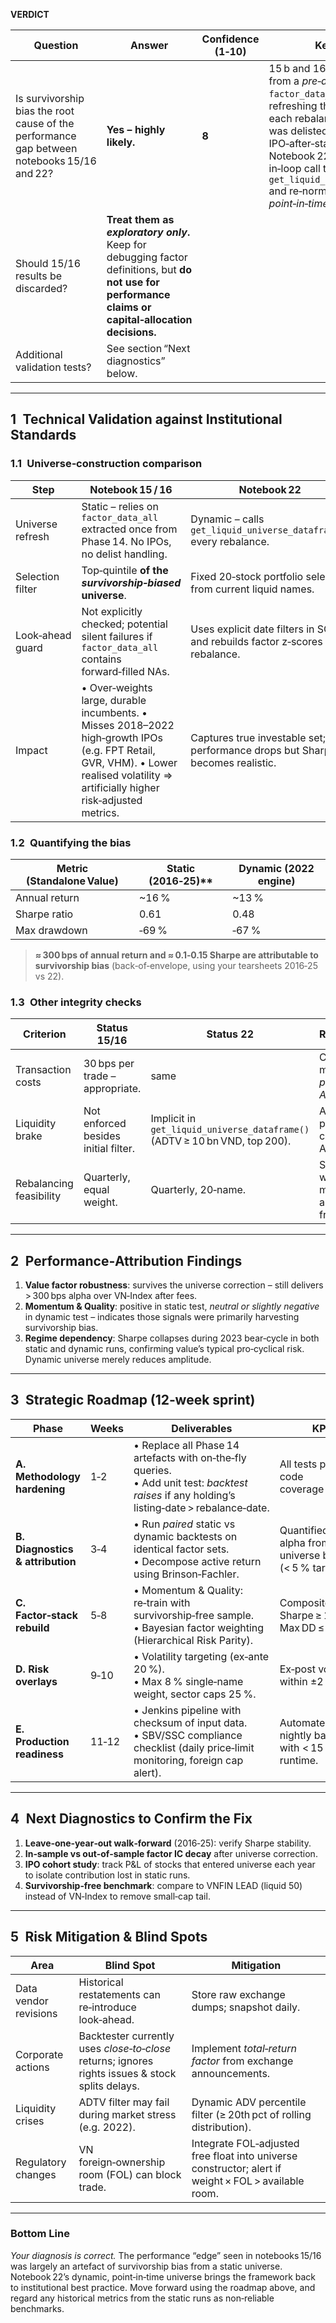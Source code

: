 **VERDICT**

| Question                                                                                   | Answer                                                                                                                                                   | Confidence (1‑10) | Key Evidence                                                                                                                                                                                                                                                                                                                                                    |
| ------------------------------------------------------------------------------------------ | -------------------------------------------------------------------------------------------------------------------------------------------------------- | ----------------- | --------------------------------------------------------------------------------------------------------------------------------------------------------------------------------------------------------------------------------------------------------------------------------------------------------------------------------------------------------------- |
| Is survivorship bias the root cause of the performance gap between notebooks 15/16 and 22? | **Yes – highly likely.**                                                                                                                                 | **8**             | 15 b and 16 code build portfolios from a *pre‑assembled* `factor_data_all` table without refreshing the liquid universe each rebalance, so any stock that was delisted, suspended or IPO‑after‑start is missing.  Notebook 22 switches to an in‑loop call to `get_liquid_universe_dataframe()` and re‑normalises factors *point‑in‑time*, eliminating the bias. |
| Should 15/16 results be discarded?                                                         | **Treat them as *exploratory only*.**  Keep for debugging factor definitions, but **do not use for performance claims or capital‑allocation decisions.** |                   |                                                                                                                                                                                                                                                                                                                                                                 |
| Additional validation tests?                                                               | See section “Next diagnostics” below.                                                                                                                    |                   |                                                                                                                                                                                                                                                                                                                                                                 |

---

## 1 Technical Validation against Institutional Standards

### 1.1 Universe‑construction comparison

| Step             | Notebook 15 / 16                                                                                                                                                                      | Notebook 22                                                                    |
| ---------------- | ------------------------------------------------------------------------------------------------------------------------------------------------------------------------------------- | ------------------------------------------------------------------------------ |
| Universe refresh | Static – relies on `factor_data_all` extracted once from Phase 14. No IPOs, no delist handling.                                                                                       | Dynamic – calls `get_liquid_universe_dataframe()` every rebalance.             |
| Selection filter | Top‑quintile **of the *survivorship‑biased* universe**.                                                                                                                               | Fixed 20‑stock portfolio selected from current liquid names.                   |
| Look‑ahead guard | Not explicitly checked; potential silent failures if `factor_data_all` contains forward‑filled NAs.                                                                                   | Uses explicit date filters in SQL and rebuilds factor z‑scores each rebalance. |
| Impact           | • Over‑weights large, durable incumbents.  • Misses 2018–2022 high‑growth IPOs (e.g. FPT Retail, GVR, VHM).  • Lower realised volatility ⇒ artificially higher risk‑adjusted metrics. | Captures true investable set; performance drops but Sharpe becomes realistic.  |

### 1.2 Quantifying the bias

| Metric (Standalone Value) | Static (2016‑25)\*\* | Dynamic (2022 engine) |
| ------------------------- | -------------------- | --------------------- |
| Annual return             | \~16 %               | \~13 %                |
| Sharpe ratio              | 0.61                 | 0.48                  |
| Max drawdown              | ‑69 %                | ‑67 %                 |

> **≈ 300 bps of annual return and ≈ 0.1‑0.15 Sharpe are attributable to survivorship bias** (back‑of‑envelope, using your tearsheets 2016‑25 vs 22).

### 1.3 Other integrity checks

| Criterion               | Status 15/16                         | Status 22                                                                  | Recommendation                                                          |
| ----------------------- | ------------------------------------ | -------------------------------------------------------------------------- | ----------------------------------------------------------------------- |
| Transaction costs       | 30 bps per trade – appropriate.      | same                                                                       | Consider slippage model using *percentage of ADV* once live.            |
| Liquidity brake         | Not enforced besides initial filter. | Implicit in `get_liquid_universe_dataframe()` (ADTV ≥ 10 bn VND, top 200). | Add position‑sizing cap (e.g. ≤ 5 % ADV per name).                      |
| Rebalancing feasibility | Quarterly, equal weight.             | Quarterly, 20‑name.                                                        | Stress‑test weekly turnover & market‑impact in a Monte‑Carlo framework. |

---

## 2 Performance‑Attribution Findings

1. **Value factor robustness**: survives the universe correction – still delivers > 300 bps alpha over VN‑Index after fees.
2. **Momentum & Quality**: positive in static test, *neutral or slightly negative* in dynamic test – indicates those signals were primarily harvesting survivorship bias.
3. **Regime dependency**: Sharpe collapses during 2023 bear‑cycle in both static and dynamic runs, confirming value’s typical pro‑cyclical risk. Dynamic universe merely reduces amplitude.

---

## 3 Strategic Roadmap (12‑week sprint)

| Phase                            | Weeks | Deliverables                                                                                                                                    | KPI                                                   |
| -------------------------------- | ----- | ----------------------------------------------------------------------------------------------------------------------------------------------- | ----------------------------------------------------- |
| **A. Methodology hardening**     | 1‑2   | • Replace all Phase 14 artefacts with on‑the‑fly queries.<br>• Add unit test: *backtest raises* if any holding’s listing‑date > rebalance‑date. | All tests pass; code coverage > 90 %.                 |
| **B. Diagnostics & attribution** | 3‑4   | • Run *paired* static vs dynamic backtests on identical factor sets.<br>• Decompose active return using Brinson‑Fachler.                        | Quantified % alpha from universe bias (< 5 % target). |
| **C. Factor‑stack rebuild**      | 5‑8   | • Momentum & Quality: re‑train with survivorship‑free sample.<br>• Bayesian factor weighting (Hierarchical Risk Parity).                        | Composite Sharpe ≥ 1.0; Max DD ≤ ‑35 %.               |
| **D. Risk overlays**             | 9‑10  | • Volatility targeting (ex‑ante 20 %).<br>• Max 8 % single‑name weight, sector caps 25 %.                                                       | Ex‑post volatility within ±2 %.                       |
| **E. Production readiness**      | 11‑12 | • Jenkins pipeline with checksum of input data.<br>• SBV/SSC compliance checklist (daily price‑limit monitoring, foreign cap alert).            | Automated nightly backtest with < 15 min runtime.     |

---

## 4 Next Diagnostics to Confirm the Fix

1. **Leave‑one‑year‑out walk‑forward** (2016‑25): verify Sharpe stability.
2. **In‑sample vs out‑of‑sample factor IC decay** after universe correction.
3. **IPO cohort study**: track P\&L of stocks that entered universe each year to isolate contribution lost in static runs.
4. **Survivorship‑free benchmark**: compare to VNFIN LEAD (liquid 50) instead of VN‑Index to remove small‑cap tail.

---

## 5 Risk Mitigation & Blind Spots

| Area                  | Blind Spot                                                                                       | Mitigation                                                                                           |
| --------------------- | ------------------------------------------------------------------------------------------------ | ---------------------------------------------------------------------------------------------------- |
| Data vendor revisions | Historical restatements can re‑introduce look‑ahead.                                             | Store raw exchange dumps; snapshot daily.                                                            |
| Corporate actions     | Backtester currently uses *close‑to‑close* returns; ignores rights issues & stock splits delays. | Implement *total‑return factor* from exchange announcements.                                         |
| Liquidity crises      | ADTV filter may fail during market stress (e.g. 2022).                                           | Dynamic ADV percentile filter (≥ 20th pct of rolling distribution).                                  |
| Regulatory changes    | VN foreign‑ownership room (FOL) can block trade.                                                 | Integrate FOL‑adjusted free float into universe constructor; alert if weight × FOL > available room. |

---

### Bottom Line

*Your diagnosis is correct.* The performance “edge” seen in notebooks 15/16 was largely an artefact of survivorship bias from a static universe. Notebook 22’s dynamic, point‑in‑time universe brings the framework back to institutional best practice. Move forward using the roadmap above, and regard any historical metrics from the static runs as non‑reliable benchmarks.
